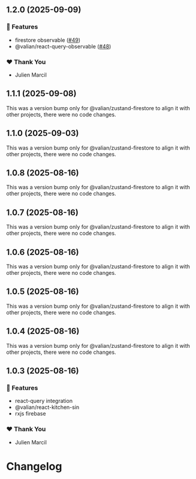 ## 1.2.0 (2025-09-09)

### 🚀 Features

- firestore observable ([#49](https://github.com/valian-ca/react-firebase/pull/49))
- @valian/react-query-observable ([#48](https://github.com/valian-ca/react-firebase/pull/48))

### ❤️ Thank You

- Julien Marcil

## 1.1.1 (2025-09-08)

This was a version bump only for @valian/zustand-firestore to align it with other projects, there were no code changes.

## 1.1.0 (2025-09-03)

This was a version bump only for @valian/zustand-firestore to align it with other projects, there were no code changes.

## 1.0.8 (2025-08-16)

This was a version bump only for @valian/zustand-firestore to align it with other projects, there were no code changes.

## 1.0.7 (2025-08-16)

This was a version bump only for @valian/zustand-firestore to align it with other projects, there were no code changes.

## 1.0.6 (2025-08-16)

This was a version bump only for @valian/zustand-firestore to align it with other projects, there were no code changes.

## 1.0.5 (2025-08-16)

This was a version bump only for @valian/zustand-firestore to align it with other projects, there were no code changes.

## 1.0.4 (2025-08-16)

This was a version bump only for @valian/zustand-firestore to align it with other projects, there were no code changes.

## 1.0.3 (2025-08-16)

### 🚀 Features

- react-query integration
- @valian/react-kitchen-sin
- rxjs firebase

### ❤️ Thank You

- Julien Marcil

# Changelog

